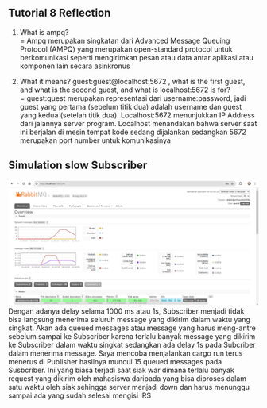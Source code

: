 ## Tutorial 8 Reflection
1. What is ampq? <br/>
= Ampq merupakan singkatan dari Advanced Message Queuing Protocol (AMPQ) yang merupakan open-standard protocol untuk berkomunikasi seperti mengirimkan pesan atau data antar aplikasi atau komponen lain secara asinkronus <br/>

2. What it means? guest:guest@localhost:5672 , what is the first guest, and what is
the second guest, and what is localhost:5672 is for? <br/>
= guest:guest merupakan representasi dari username:password, jadi guest yang pertama (sebelum titik dua) adalah username dan guest yang kedua (setelah titik dua). Localhost:5672 menunjukkan IP Address dari jalannya server program. Localhost menandakan bahwa server saat ini berjalan di mesin tempat kode sedang dijalankan sedangkan 5672 merupakan port number untuk komunikasinya <br/>

## Simulation slow Subscriber
![Screenshow slow subs](img/slowSubscriber.png)
Dengan adanya delay selama 1000 ms atau 1s, Subscriber menjadi tidak bisa langsung menerima seluruh message yang dikirim dalam waktu yang singkat. Akan ada queued messages atau message yang harus meng-antre sebelum sampai ke Subscriber karena terlalu banyak message yang dikirim ke Subscriber dalam waktu singkat sedangkan ada delay 1s pada Subcriber dalam menerima message. Saya mencoba menjalankan cargo run terus menerus di Publisher hasilnya muncul 15 queued messages pada Susbcriber. Ini yang biasa terjadi saat siak war dimana terlalu banyak request yang dikirim oleh mahasiswa daripada yang bisa diproses dalam satu waktu oleh siak sehingga server menjadi down dan harus menunggu sampai ada yang sudah selesai mengisi IRS